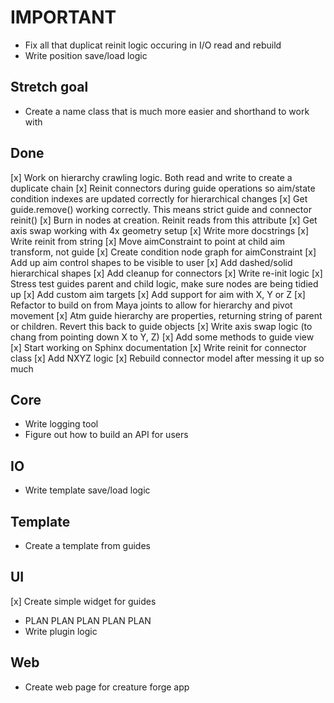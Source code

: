 # IMPORTANT
* Fix all that duplicat reinit logic occuring in I/O read and rebuild
* Write position save/load logic

## Stretch goal
* Create a name class that is much more easier and shorthand to work with

## Done
[x] Work on hierarchy crawling logic. Both read and write to create a duplicate chain
[x] Reinit connectors during guide operations so aim/state condition indexes are updated correctly for hierarchical changes
[x] Get guide.remove() working correctly. This means strict guide and connector reinit()
[x] Burn in nodes at creation. Reinit reads from this attribute
[x] Get axis swap working with 4x geometry setup
[x] Write more docstrings
[x] Write reinit from string
[x] Move aimConstraint to point at child aim transform, not guide
[x] Create condition node graph for aimConstraint
[x] Add up aim control shapes to be visible to user
[x] Add dashed/solid hierarchical shapes
[x] Add cleanup for connectors
[x] Write re-init logic
[x] Stress test guides parent and child logic, make sure nodes are being tidied up
[x] Add custom aim targets
[x] Add support for aim with X, Y or Z
[x] Refactor to build on from Maya joints to allow for hierarchy and pivot movement
[x] Atm guide hierarchy are properties, returning string of parent or children. Revert this back to guide objects
[x] Write axis swap logic (to chang from pointing down X to Y, Z)
[x] Add some methods to guide view
[x] Start working on Sphinx documentation
[x] Write reinit for connector class
[x] Add NXYZ logic
[x] Rebuild connector model after messing it up so much

## Core
* Write logging tool
* Figure out how to build an API for users

## IO
* Write template save/load logic

## Template
* Create a template from guides

## UI
[x] Create simple widget for guides
* PLAN PLAN PLAN PLAN PLAN 
* Write plugin logic

## Web
* Create web page for creature forge app
